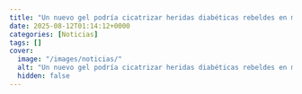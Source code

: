 ```yaml
---
title: "Un nuevo gel podría cicatrizar heridas diabéticas rebeldes en menos de 2 semanas"
date: 2025-08-12T01:14:12+0000
categories: [Noticias]
tags: []
cover:
  image: "/images/noticias/"
  alt: "Un nuevo gel podría cicatrizar heridas diabéticas rebeldes en menos de 2 semanas"
  hidden: false
---
```



